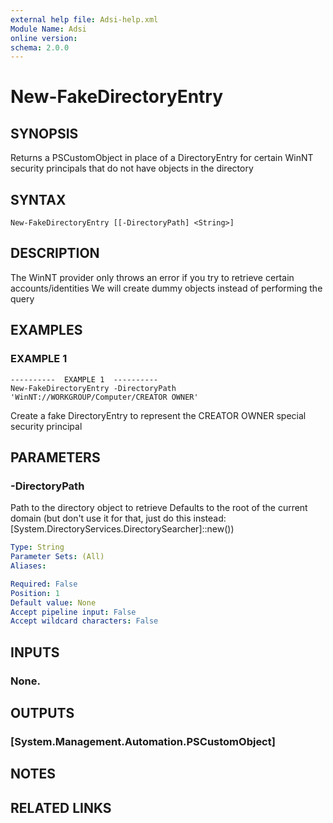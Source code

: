 ```yaml
---
external help file: Adsi-help.xml
Module Name: Adsi
online version:
schema: 2.0.0
---
```


# New-FakeDirectoryEntry

## SYNOPSIS
Returns a PSCustomObject in place of a DirectoryEntry for certain WinNT security principals that do not have objects in the directory

## SYNTAX

```
New-FakeDirectoryEntry [[-DirectoryPath] <String>]
```

## DESCRIPTION
The WinNT provider only throws an error if you try to retrieve certain accounts/identities
We will create dummy objects instead of performing the query

## EXAMPLES

### EXAMPLE 1
```
----------  EXAMPLE 1  ----------
New-FakeDirectoryEntry -DirectoryPath 'WinNT://WORKGROUP/Computer/CREATOR OWNER'
```

Create a fake DirectoryEntry to represent the CREATOR OWNER special security principal

## PARAMETERS

### -DirectoryPath
Path to the directory object to retrieve
Defaults to the root of the current domain (but don't use it for that, just do this instead: \[System.DirectoryServices.DirectorySearcher\]::new())

```yaml
Type: String
Parameter Sets: (All)
Aliases:

Required: False
Position: 1
Default value: None
Accept pipeline input: False
Accept wildcard characters: False
```

## INPUTS

### None.
## OUTPUTS

### [System.Management.Automation.PSCustomObject]
## NOTES

## RELATED LINKS

